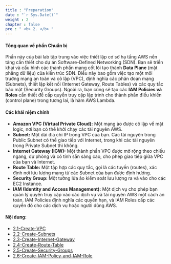 ```yaml
---
title : "Preparation"
date : "`r Sys.Date()`"
weight : 2
chapter : false
pre : " <b> 2. </b> "
---
```


#### Tổng quan về phần Chuẩn bị

Phần này của bài lab tập trung vào việc thiết lập cơ sở hạ tầng AWS nền tảng cần thiết cho dự án Software-Defined Networking (SDN). Bạn sẽ triển khai và cấu hình các thành phần mạng cốt lõi tạo thành **Data Plane** (mặt phẳng dữ liệu) của kiến trúc SDN. Điều này bao gồm việc tạo một môi trường mạng an toàn và cô lập (VPC), định nghĩa các phân đoạn mạng (Subnets), thiết lập kết nối (Internet Gateway, Route Tables) và các quy tắc bảo mật (Security Groups). Ngoài ra, bạn cũng sẽ tạo các **IAM Policies và Roles** cần thiết để cấp quyền truy cập lập trình cho thành phần điều khiển (control plane) trong tương lai, là hàm AWS Lambda.

#### Các khái niệm chính

* **Amazon VPC (Virtual Private Cloud):** Một mạng ảo được cô lập về mặt logic, nơi bạn có thể khởi chạy các tài nguyên AWS.
* **Subnet:** Một dải địa chỉ IP trong VPC của bạn. Các tài nguyên trong Public Subnet có thể giao tiếp với Internet, trong khi các tài nguyên trong Private Subnet thì không.
* **Internet Gateway (IGW):** Một thành phần VPC được mở rộng theo chiều ngang, dự phòng và có tính sẵn sàng cao, cho phép giao tiếp giữa VPC của bạn và Internet.
* **Route Table:** Một tập hợp các quy tắc, gọi là các tuyến (routes), xác định nơi lưu lượng mạng từ các Subnet của bạn được định hướng.
* **Security Group:** Một tường lửa ảo kiểm soát lưu lượng ra và vào cho các EC2 Instance.
* **IAM (Identity and Access Management):** Một dịch vụ cho phép bạn quản lý quyền truy cập vào các dịch vụ và tài nguyên AWS một cách an toàn. IAM Policies định nghĩa các quyền hạn, và IAM Roles cấp các quyền đó cho các dịch vụ hoặc người dùng AWS.

#### Nội dung:

* [2.1-Create-VPC](/2-Preparation/1-Create-VPC)
* [2.2-Create-Subnets](/2-Preparation/2-Create-Subnets)
* [2.3-Create-Internet-Gateway](/2-Preparation/3-Create-Internet-Gateway)
* [2.4-Create-Route-Table](/2-Preparation/4-Create-Route-Table)
* [2.5-Create-Security-Groups](/2-Preparation/5-Create-Security-Groups)
* [2.6-Create-IAM-Policy-and-IAM-Role](/2-Preparation/6-Create-IAM-Policy-and-IAM-Role)